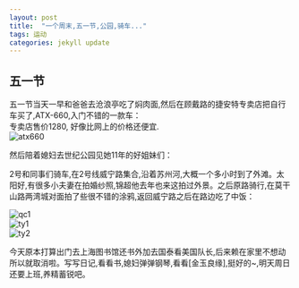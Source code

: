 ```yaml
---
layout: post
title:  "一个周末,五一节,公园,骑车..."
tags: 运动
categories: jekyll update
---
```


五一节
----
五一节当天一早和爸爸去沧浪亭吃了焖肉面,然后在顾戴路的捷安特专卖店把自行车买了,ATX-660,入门不错的一款车：  
专卖店售价1280, 好像比网上的价格还便宜.  
![atx660]({{site.url}}/images/2014-05-01-riding/ATX660.jpg)

然后陪着媳妇去世纪公园见她11年的好姐妹们：


2号和同事们骑车,在2号线威宁路集合,沿着苏州河,大概一个多小时到了外滩。太阳好,有很多小夫妻在拍婚纱照,锦超他去年也来这拍过外景。之后原路骑行,在莫干山路两湾城对面拍了些很不错的涂鸦,返回威宁路之后在路边吃了中饭：  

![qc1]({{site.url}}/images/2014-05-01-riding/qc1.jpg)  
![ty1]({{site.url}}/images/2014-05-01-riding/ty1.jpg)  
![ty2]({{site.url}}/images/2014-05-01-riding/ty2.jpg)  

今天原本打算出门去上海图书馆还书外加去国泰看美国队长,后来赖在家里不想动所以就取消啦。写写日记,看看书,媳妇弹弹钢琴,看看[金玉良缘],挺好的~,明天周日还要上班,养精蓄锐吧。


